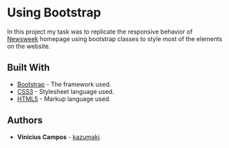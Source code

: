 # Using Bootstrap

In this project my task was to replicate the responsive behavior of [Newsweek](https://www.newsweek.com/) homepage using bootstrap classes to style most of the elements on the website.


## Built With

* [Bootstrap](https://getbootstrap.com/) - The framework used.
* [CSS3](https://developer.mozilla.org/en-US/docs/Web/CSS) - Stylesheet language used.
* [HTML5](https://developer.mozilla.org/en-US/docs/Web/HTML) - Markup language used.

## Authors
* **Vinicius Campos** - [kazumaki](https://github.com/kazumaki).